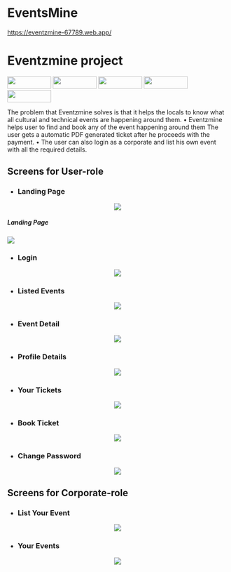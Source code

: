 # EventsMine
https://eventzmine-67789.web.app/
# Eventzmine project

<p float="left">
  <img src="https://img.shields.io/badge/React-20232A?style=for-the-badge&logo=react&logoColor=61DAFB" height="28" width="100" />
  <img src="https://img.shields.io/badge/Node.js-43853D?style=for-the-badge&logo=node.js&logoColor=white" height="28" width="100" />
  <img src="https://img.shields.io/badge/Express.js-000000?style=for-the-badge&logo=express&logoColor=white" height="28" width="100" />
  <img src="https://img.shields.io/badge/MongoDB-4EA94B?style=for-the-badge&logo=mongodb&logoColor=white" height="28" width="100" />
  <img src="https://img.shields.io/badge/JavaScript-F7DF1E?style=for-the-badge&logo=javascript&logoColor=black" height="28" width="100" />
</p>

The problem that Eventzmine solves is that it helps the locals to know
what all cultural and technical events are happening around them.
• Eventzmine helps user to find and book any of the event happening
around them The user gets a automatic PDF generated ticket after he
proceeds with the payment.
• The user can also login as a corporate and list his own event with all
the required details.


## Screens for User-role

* ### Landing Page ### 
<p align="center">
  <img src="Project_Images/home.PNG">
  <h5>Landing Page</h5>
  <img src="Project_Images/home2.PNG">
</p>

* ### Login ###
<p align="center">
  <img src="Project_Images/login.PNG">
</p>

* ### Listed Events ###
<p align="center">
  <img src="Project_Images/listed event.PNG">
</p>

* ### Event Detail ###
<p align="center">
  <img src="Project_Images/event detail.PNG">
</p>

* ### Profile Details ###
<p align="center">
<img src="Project_Images/profile.PNG">
</p>

* ### Your Tickets ###
<p align="center">
  <img src="Project_Images/your ticket.PNG">
</p>

* ### Book Ticket ###
<p align="center">
  <img src="Project_Images/book ticket.PNG">
</p>

* ### Change Password ###
<p align="center">
  <img src="Project_Images/change password.PNG">
</p>



## Screens for Corporate-role

* ### List Your Event ### 
<p align="center">
  <img src="Project_Images/listevent.PNG">
</p>

* ### Your Events ###
<p align="center">
  <img src="Project_Images/yourevent.PNG">
</p>

